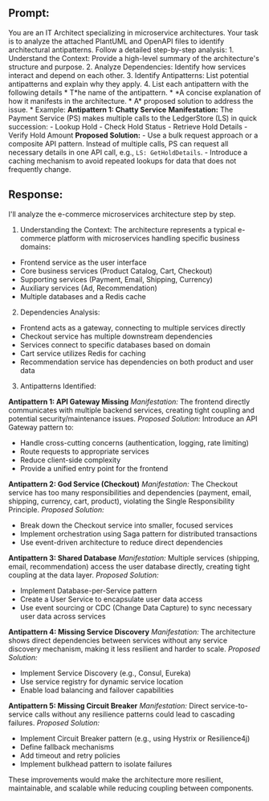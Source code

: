 ## Prompt:
You are an IT Architect specializing in microservice architectures. Your task is to analyze the attached PlantUML and OpenAPI files to identify architectural antipatterns. Follow a detailed step-by-step analysis: 1. Understand the Context: Provide a high-level summary of the architecture's structure and purpose. 2. Analyze Dependencies: Identify how services interact and depend on each other. 3. Identify Antipatterns: List potential antipatterns and explain why they apply. 4. List each antipattern with the following details \* T\*he name of the antipattern. \* \*A concise explanation of how it manifests in the architecture. \* A\* proposed solution to address the issue. \* Example: **Antipattern 1: Chatty Service** **Manifestation:** The Payment Service (PS) makes multiple calls to the LedgerStore (LS) in quick succession: - Lookup Hold - Check Hold Status - Retrieve Hold Details - Verify Hold Amount **Proposed Solution:** - Use a bulk request approach or a composite API pattern. Instead of multiple calls, PS can request all necessary details in one API call, e.g., `LS: GetHoldDetails`. - Introduce a caching mechanism to avoid repeated lookups for data that does not frequently change.

## Response:
I'll analyze the e-commerce microservices architecture step by step.

1.  Understanding the Context: The architecture represents a typical e-commerce platform with microservices handling specific business domains:

*   Frontend service as the user interface
*   Core business services (Product Catalog, Cart, Checkout)
*   Supporting services (Payment, Email, Shipping, Currency)
*   Auxiliary services (Ad, Recommendation)
*   Multiple databases and a Redis cache

2.  Dependencies Analysis:

*   Frontend acts as a gateway, connecting to multiple services directly
*   Checkout service has multiple downstream dependencies
*   Services connect to specific databases based on domain
*   Cart service utilizes Redis for caching
*   Recommendation service has dependencies on both product and user data

3.  Antipatterns Identified:

**Antipattern 1: API Gateway Missing** _Manifestation:_ The frontend directly communicates with multiple backend services, creating tight coupling and potential security/maintenance issues. _Proposed Solution:_ Introduce an API Gateway pattern to:

*   Handle cross-cutting concerns (authentication, logging, rate limiting)
*   Route requests to appropriate services
*   Reduce client-side complexity
*   Provide a unified entry point for the frontend

**Antipattern 2: God Service (Checkout)** _Manifestation:_ The Checkout service has too many responsibilities and dependencies (payment, email, shipping, currency, cart, product), violating the Single Responsibility Principle. _Proposed Solution:_

*   Break down the Checkout service into smaller, focused services
*   Implement orchestration using Saga pattern for distributed transactions
*   Use event-driven architecture to reduce direct dependencies

**Antipattern 3: Shared Database** _Manifestation:_ Multiple services (shipping, email, recommendation) access the user database directly, creating tight coupling at the data layer. _Proposed Solution:_

*   Implement Database-per-Service pattern
*   Create a User Service to encapsulate user data access
*   Use event sourcing or CDC (Change Data Capture) to sync necessary user data across services

**Antipattern 4: Missing Service Discovery** _Manifestation:_ The architecture shows direct dependencies between services without any service discovery mechanism, making it less resilient and harder to scale. _Proposed Solution:_

*   Implement Service Discovery (e.g., Consul, Eureka)
*   Use service registry for dynamic service location
*   Enable load balancing and failover capabilities

**Antipattern 5: Missing Circuit Breaker** _Manifestation:_ Direct service-to-service calls without any resilience patterns could lead to cascading failures. _Proposed Solution:_

*   Implement Circuit Breaker pattern (e.g., using Hystrix or Resilience4j)
*   Define fallback mechanisms
*   Add timeout and retry policies
*   Implement bulkhead pattern to isolate failures

These improvements would make the architecture more resilient, maintainable, and scalable while reducing coupling between components.


